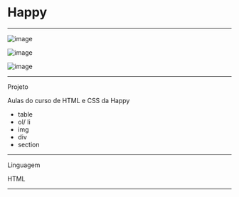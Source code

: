 # Happy
************************************************************************************
![image](https://user-images.githubusercontent.com/72118415/188763743-528b2a99-8953-4165-97aa-7ea6813e19f4.png)

![image](https://user-images.githubusercontent.com/72118415/188763864-1039e4be-190b-4989-ad6d-fe59ca647052.png)


![image](https://user-images.githubusercontent.com/72118415/188763775-9800c299-fc33-4e45-b692-8174677c8126.png)


************************************************************************************
Projeto

Aulas do curso de HTML e CSS da Happy 

- table
- ol/ li
- img
- div
- section
************************************************************************************
Linguagem

HTML

***********************************************************************************
